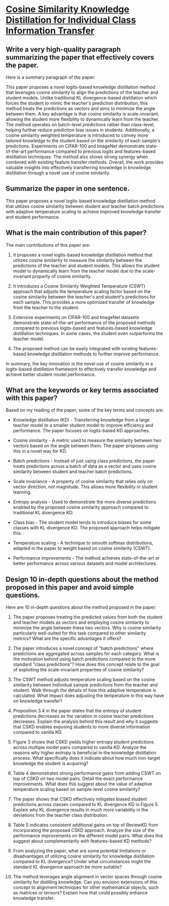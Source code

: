 # [Cosine Similarity Knowledge Distillation for Individual Class   Information Transfer](https://arxiv.org/abs/2311.14307)

## Write a very high-quality paragraph summarizing the paper that effectively covers the paper.

 Here is a summary paragraph of the paper:

This paper proposes a novel logits-based knowledge distillation method that leverages cosine similarity to align the predictions of the teacher and student models. Unlike traditional KL divergence-based distillation which forces the student to mimic the teacher's prediction distribution, this method treats the predictions as vectors and aims to minimize the angle between them. A key advantage is that cosine similarity is scale-invariant, allowing the student more flexibility to dynamically learn from the teacher. The method operates on batch-level predictions rather than class-level, helping further reduce prediction bias issues in students. Additionally, a cosine similarity weighted temperature is introduced to convey more tailored knowledge to the student based on the similarity of each sample's predictions. Experiments on CIFAR-100 and ImageNet demonstrate state-of-the-art performance compared to previous logits and features-based distillation techniques. The method also shows strong synergy when combined with existing feature transfer methods. Overall, the work provides valuable insights into effectively transferring knowledge in knowledge distillation through a novel use of cosine similarity.


## Summarize the paper in one sentence.

 This paper proposes a novel logits-based knowledge distillation method that utilizes cosine similarity between student and teacher batch predictions with adaptive temperature scaling to achieve improved knowledge transfer and student performance.


## What is the main contribution of this paper?

 The main contributions of this paper are:

1) It proposes a novel logits-based knowledge distillation method that utilizes cosine similarity to measure the similarity between the predictions of the teacher and student models. This allows the student model to dynamically learn from the teacher model due to the scale-invariant property of cosine similarity.

2) It introduces a Cosine Similarity Weighted Temperature (CSWT) approach that adjusts the temperature scaling factor based on the cosine similarity between the teacher's and student's predictions for each sample. This provides a more optimized transfer of knowledge from the teacher to the student. 

3) Extensive experiments on CIFAR-100 and ImageNet datasets demonstrate state-of-the-art performance of the proposed methods compared to previous logits-based and features-based knowledge distillation techniques. In some cases, the student even outperforms the teacher model.

4) The proposed method can be easily integrated with existing features-based knowledge distillation methods to further improve performance.

In summary, the key innovation is the novel use of cosine similarity in a logits-based distillation framework to effectively transfer knowledge and achieve better student model performance.


## What are the keywords or key terms associated with this paper?

 Based on my reading of the paper, some of the key terms and concepts are:

- Knowledge distillation (KD) - Transferring knowledge from a large teacher model to a smaller student model to improve efficiency and performance. The paper focuses on logits-based KD approaches.

- Cosine similarity - A metric used to measure the similarity between two vectors based on the angle between them. The paper proposes using this in a novel way for KD. 

- Batch predictions - Instead of just using class predictions, the paper treats predictions across a batch of data as a vector and uses cosine similarity between student and teacher batch predictions.

- Scale invariance - A property of cosine similarity that relies only on vector direction, not magnitude. This allows more flexibility in student learning.

- Entropy analysis - Used to demonstrate the more diverse predictions enabled by the proposed cosine similarity approach compared to traditional KL divergence KD.

- Class bias - The student model tends to introduce biases for some classes with KL divergence KD. The proposed approach helps mitigate this.

- Temperature scaling - A technique to smooth softmax distributions, adapted in the paper to weight based on cosine similarity (CSWT).

- Performance improvements - The method achieves state-of-the-art or better performance across various datasets and model architectures.


## Design 10 in-depth questions about the method proposed in this paper and avoid simple questions.

 Here are 10 in-depth questions about the method proposed in the paper:

1. The paper proposes treating the predicted values from both the student and teacher models as vectors and employing cosine similarity to minimize the angle between these two vectors. Why is cosine similarity particularly well-suited for this task compared to other similarity metrics? What are the specific advantages it offers?

2. The paper introduces a novel concept of "batch predictions" where predictions are aggregated across samples for each category. What is the motivation behind using batch predictions compared to the more standard "class predictions"? How does this concept relate to the goal of exploiting the scale-invariant properties of cosine similarity?

3. The CSWT method adjusts temperature scaling based on the cosine similarity between individual sample predictions from the teacher and student. Walk through the details of how this adaptive temperature is calculated. What impact does adjusting the temperature in this way have on knowledge transfer?

4. Proposition 3.4 in the paper states that the entropy of student predictions decreases as the variation in cosine teacher predictions decreases. Explain the analysis behind this result and why it suggests that CSKD enables exposing students to more diverse information compared to vanilla KD.

5. Figure 3 shows that CSKD yields higher entropy student predictions across multiple model pairs compared to vanilla KD. Analyze the reasons why higher entropy is beneficial in the knowledge distillation process. What specifically does it indicate about how much non-target knowledge the student is acquiring?

6. Table 4 demonstrates strong performance gains from adding CSWT on top of CSKD on two model pairs. Detail the exact performance improvements. What does this suggest about the value of adaptive temperature scaling based on sample-level cosine similarity? 

7. The paper shows that CSKD effectively mitigates biased student predictions across classes compared to KL divergence KD in Figure 5. Explain why KL divergence results in much more variability in the deviations from the teacher class distribution.

8. Table 5 indicates consistent additional gains on top of ReviewKD from incorporating the proposed CSKD approach. Analyze the size of the performance improvements on the different model pairs. What does this suggest about complementarity with features-based KD methods?

9. From analyzing the paper, what are some potential limitations or disadvantages of utilizing cosine similarity for knowledge distillation compared to KL divergence? Under what circumstances might the standard KL divergence approach be more suitable?

10. The method leverages angle alignment in vector spaces through cosine similarity for distilling knowledge. Can you envision extensions of this concept to alignment techniques for other mathematical objects, such as matrices or tensors? Explain how that could possibly enhance knowledge transfer.
